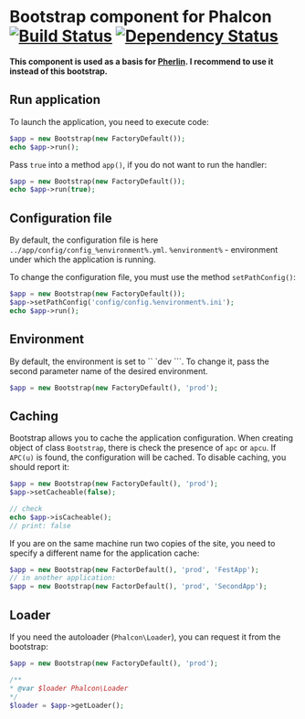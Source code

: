 Bootstrap component for Phalcon [![Build Status](https://travis-ci.org/JimmDiGrizli/phalcon-bootstrap.png?branch=develop)](https://travis-ci.org/JimmDiGrizli/phalcon-bootstrap) [![Dependency Status](https://www.versioneye.com/user/projects/537c890314c1582e370008db/badge.svg)](https://www.versioneye.com/user/projects/537c890314c1582e370008db)
===============================

**This component is used as a basis for [Pherlin](https://travis-ci.org/JimmDiGrizli/pherlin). I recommend to use it instead of this bootstrap.**

Run application
---------------

To launch the application, you need to execute code:

```php
$app = new Bootstrap(new FactoryDefault());
echo $app->run();
```

Pass ```true``` into a method ```app()```, if you do not want to run the handler:

```php
$app = new Bootstrap(new FactoryDefault());
echo $app->run(true);
```

Configuration file
------------------

By default, the configuration file is here ```../app/config/config_%environment%.yml```. 
```%environment%``` - environment under which the application is running.

To change the configuration file, you must use the method ```setPathConfig()```:

```php
$app = new Bootstrap(new FactoryDefault());
$app->setPathConfig('config/config.%environment%.ini');
echo $app->run();
```

Environment
-----------

By default, the environment is set to `` `dev ```. To change it, pass the second 
parameter name of the desired environment.

```php
$app = new Bootstrap(new FactoryDefault(), 'prod');
```

Сaching 
-------

Bootstrap allows you to cache the application configuration. When creating object 
of class ```Bootstrap```, there is check the presence of ```apc``` or ```apcu```.
If ```APC(u)``` is found, the configuration will be cached. To disable caching, you 
should report it:

```php
$app = new Bootstrap(new FactoryDefault(), 'prod');
$app->setCacheable(false);

// check
echo $app->isCacheable();
// print: false
```

If you are on the same machine run two copies of the site, you need to specify a 
different name for the application cache:

```php
$app = new Bootstrap(new FactorDefault(), 'prod', 'FestApp');
// in another application:
$app = new Bootstrap(new FactorDefault(), 'prod', 'SecondApp');
```

Loader
------

If you need the autoloader (```Phalcon\Loader```), you can request it from the bootstrap:

```php
$app = new Bootstrap(new FactoryDefault(), 'prod');

/**
* @var $loader Phalcon\Loader
*/
$loader = $app->getLoader();
```
